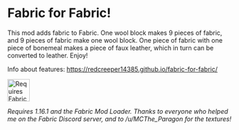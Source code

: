 # Fabric for Fabric!

This mod adds fabric to Fabric. One wool block makes 9 pieces of fabric, and 9 pieces of fabric make one wool block.
One piece of fabric with one piece of bonemeal makes a piece of faux leather, which in turn can be converted to leather. Enjoy!

Info about features: https://redcreeper14385.github.io/fabric-for-fabric/

<img src="https://i.imgur.com/bTus4wH.png" alt="Requires Fabric API" height="50">

*Requires 1.16.1 and the Fabric Mod Loader. Thanks to everyone who helped me on the Fabric Discord server, and to /u/MCThe_Paragon for the textures!*
